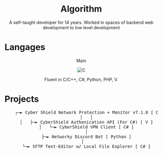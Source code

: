 <div align="center">
  <h1>Algorithm</h1>
  <p>A self-taught developer for 14 years. Worked in spaces of backend web development to low level development</p>
</div>

# Langages
<div align="center">
  <p>Main</p>
  <img alt="C" src="https://github.com/user-attachments/assets/c2e68e6e-489a-42b4-ae30-8810d49a11a4">
  <p>Fluent in C/C++, C#, Python, PHP, V.</p>
</div>

# Projects
<div align="center">
  <pre>
    ┌─► Cyber Shield Network Protection + Monitor v7.1.0 [ C ]
    │   │
    │   ├─► CyberShield Authenication API (For C#) [ V ]
    │   └─► CyberShield VPN Client [ C# ]
    │
    ├─► Networky Discord Bot [ Python ]
    │   
    └─► SFTP Text-Editor w/ Local File Explorer [ C# ]
  </pre>
</div>
